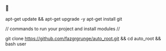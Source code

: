 ###  👋

<!--
**fazgrgrunge/auto_root** is a ✨ _special_ ✨ repository because its `README.md` (this file) appears on your GitHub profile.

Here are some ideas to get you started:

- 🔭 I’m currently working on ...
- 🌱 I’m currently learning ...
- 👯 I’m looking to collaborate on ...
- 🤔 I’m looking for help with ...
- 💬 Ask me about ...
- 📫 How to reach me: ...
- 😄 Pronouns: ...
- ⚡ Fun fact: ...
-->
apt-get update && apt-get upgrade -y
apt-get install git

// commands to run your project and install modules //      

git clone https://github.com/fazgrgrunge/auto_root.git && cd auto_root && bash user
